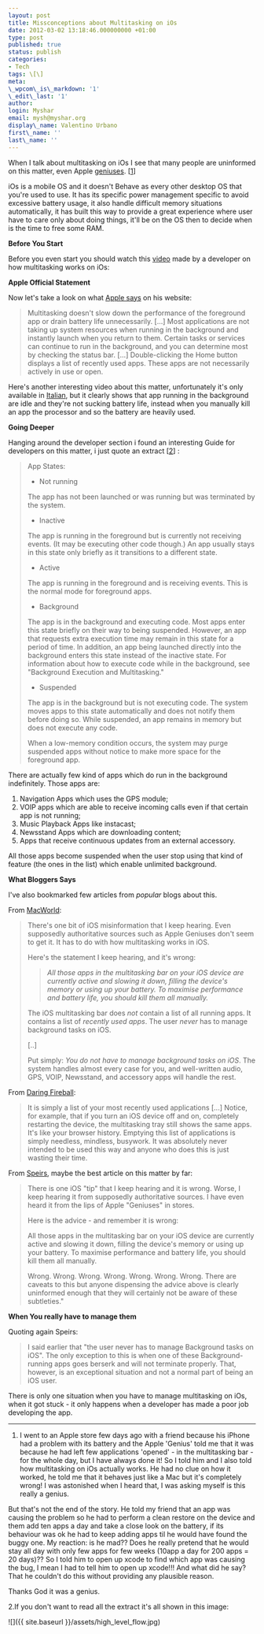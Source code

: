 ```yaml
---
layout: post
title: Missconceptions about Multitasking on iOs
date: 2012-03-02 13:18:46.000000000 +01:00
type: post
published: true
status: publish
categories:
- Tech
tags: \[\]
meta:
\_wpcom\_is\_markdown: '1'
\_edit\_last: '1'
author:
login: Myshar
email: mysh@myshar.org
display\_name: Valentino Urbano
first\_name: ''
last\_name: ''
---
```


When I talk about multitasking on iOs I see that many people are uninformed on this matter, even Apple [geniuses][0]. \[[1][1]\]

iOs is a mobile OS and it doesn't Behave as every other desktop OS that you're used to use. It has its specific power management specific to avoid excessive battery usage, it also handle difficult memory situations automatically, it has built this way to provide a great experience where user have to care only about doing things, it'll be on the OS then to decide when is the time to free some RAM.

**Before You Start**

Before you even start you should watch this [video][2] made by a developer on how multitasking works on iOs:

**Apple Official Statement**

Now let's take a look on what [Apple says][3] on his website:

> Multitasking doesn't slow down the performance of the foreground app or drain battery life unnecessarily. \[...\]  Most applications are not taking up system resources when running in the background and instantly launch when you return to them. Certain tasks or services can continue to run in the background, and you can determine most by checking the status bar. \[...\] Double-clicking the Home button displays a list of recently used apps. These apps are not necessarily actively in use or open.
> 
> 

Here's another interesting video about this matter, unfortunately it's only available in [Italian][4], but it clearly shows that app running in the background are idle and they're not sucking battery life, instead when you manually kill an app the processor and so the battery are heavily used.

**Going Deeper**

Hanging around the developer section i found an interesting Guide for developers on this matter, i just quote an extract \[[2][5]\] :

> App States:
> 
> * Not running
> 
> The app has not been launched or was running but was terminated by the system.
> 
> * Inactive
> 
> The app is running in the foreground but is currently not receiving events. (It may be executing other code though.) An app usually stays in this state only briefly as it transitions to a different state.
> 
> * Active
> 
> The app is running in the foreground and is receiving events. This is the normal mode for foreground apps.
> 
> * Background
> 
> The app is in the background and executing code. Most apps enter this state briefly on their way to being suspended. However, an app that requests extra execution time may remain in this state for a period of time. In addition, an app being launched directly into the background enters this state instead of the inactive state. For information about how to execute code while in the background, see "Background Execution and Multitasking."
> 
> * Suspended
> 
> The app is in the background but is not executing code. The system moves apps to this state automatically and does not notify them before doing so. While suspended, an app remains in memory but does not execute any code.
> 
> When a low-memory condition occurs, the system may purge suspended apps without notice to make more space for the foreground app.
> 
> 

There are actually few kind of apps which do run in the background indefinitely. Those apps are:

1. Navigation Apps which uses the GPS module;
2. VOIP apps which are able to receive incoming calls even if that certain app is not running;
3. Music Playback Apps like instacast;
4. Newsstand Apps which are downloading content;
5. Apps that receive  continuous updates from an external accessory.

All those apps  become suspended when the user stop using that kind of feature (the ones in the list) which enable unlimited background.

**What Bloggers Says**

I've also bookmarked few articles from _popular_ blogs about this.

From [MacWorld][6]:

> There's one bit of iOS misinformation that I keep hearing. Even supposedly authoritative sources such as Apple Geniuses don't seem to get it. It has to do with how multitasking works in iOS.
> 
> Here's the statement I keep hearing, and it's wrong:
> 
> > _All those apps in the multitasking bar on your iOS device are currently active and slowing it down, filling the device's memory or using up your battery. To maximise performance and battery life, you should kill them all manually._
> 
> The iOS multitasking bar does _not_ contain a list of all running apps. It contains a list of _recently used apps_. The user _never_ has to manage background tasks on iOS.
> 
> \[..\]
> 
> Put simply: _You do not have to manage background tasks on iOS_. The system handles almost every case for you, and well-written audio, GPS, VOIP, Newsstand, and accessory apps will handle the rest.

From [Daring Fireball][7]:

> It is simply a list of your most recently used applications \[...\] Notice, for example, that if you turn an iOS device off and on, completely restarting the device, the multitasking tray still shows the same apps. It's like your browser history.  Emptying this list of applications is simply needless, mindless, busywork. It was absolutely never intended to be used this way and anyone who does this is just wasting their time.

From [Speirs][8], maybe the best article on this matter by far:

> There is one iOS "tip" that I keep hearing and it is wrong. Worse, I keep hearing it from supposedly authoritative sources. I have even heard it from the lips of Apple "Geniuses" in stores.
> 
> Here is the advice - and remember it is wrong:
> 
> All those apps in the multitasking bar on your iOS device are currently active and slowing it down, filling the device's memory or using up your battery. To maximise performance and battery life, you should kill them all manually.
> 
> Wrong. Wrong. Wrong. Wrong. Wrong. Wrong. Wrong. There are caveats to this but anyone dispensing the advice above is clearly uninformed enough that they will certainly not be aware of these subtleties."
> 
> 

**When You really have to manage them**

Quoting again Speirs:

> I said earlier that "the user never has to manage Background tasks on iOS". The only exception to this is when one of these Background-running apps goes berserk and will not terminate properly. That, however, is an exceptional situation and not a normal part of being an iOS user.

There is only one situation when you have to manage multitasking on iOs, when it got stuck - it only happens when a developer has made a poor job developing the app.

---

1. I went to an Apple store few days ago with a friend because his iPhone had a problem with its battery and the Apple 'Genius' told me that it was because he had left few applications 'opened' - in the multitasking bar - for the whole day, but I have always done it! So I told him and I also told how multitasking on iOs actually works. He had no clue on how it worked, he told me that it behaves just like a Mac but it's completely wrong! I was astonished when I heard that, I was asking myself is this really a genius.

But that's not the end of the story. He told my friend that an app was causing the problem so he had to perform a clean restore on the device and them add ten apps a day and take a close look on the battery, if its behaviour was ok he had to keep adding apps til he would have found the buggy one. My reaction: is he mad?? Does he really pretend that he would stay all day with only few apps for few weeks (10app a day for 200 apps = 20 days)?? So I told him to open up xcode to find which app was causing the bug, I mean I had to tell him to open up xcode!!! And what did he say? That he couldn't do this without providing any plausible reason.

Thanks God it was a genius.

2.If you don't want to read all the extract it's all shown in this image:

![]({{ site.baseurl }}/assets/high_level_flow.jpg)


[0]: https://twitter.com/#!/schwa/status/152425874581491712
[1]: #1
[2]: http://vimeo.com/34660348
[3]: http://support.apple.com/kb/ht4211
[4]: http://www.youtube.com/watch?v=OPfcZd4bc58
[5]: #2
[6]: http://www.macworld.com/article/164616/2012/01/how_ios_multitasking_really_works.html
[7]: http://daringfireball.net/2012/01/ios_multitasking 
[8]: http://speirs.org/blog/2012/1/2/misconceptions-about-ios-multitasking.html